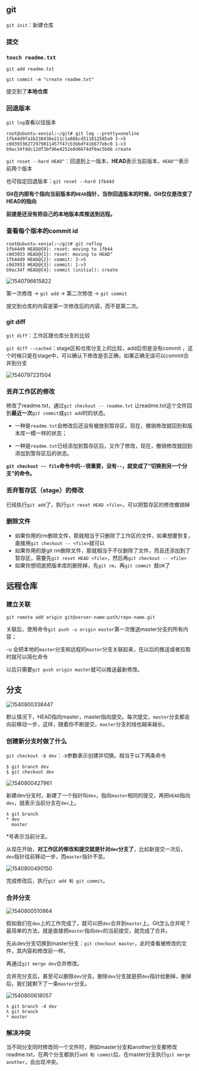 ## git



`git init`：新建仓库

### 提交

### `touch readme.txt`

`git add readme.txt`

`git commit -m "create readme.txt"`

提交到了**本地仓库**



### 回退版本

`git log`查看以往版本

```
root@ubuntu-xenial:~/git# git log --pretty=oneline
1fb44d9fa1b238436e211c1a86bcd511812585a9 3->5
c0d39336272979011457f47cb3bbdf416677ebc0 1->3
b9ac34fddc12df3bf96e4252e8d6674df0ac5b86 create
```

`git reset --hard HEAD^`：回退到上一版本，**HEAD**表示当前版本，`HEAD^^`表示前两个版本

也可指定回退版本：`git reset --hard 1fb44d`

**Git在内部有个指向当前版本的`HEAD`指针，当你回退版本的时候，Git仅仅是改变了HEAD的指向**

**前提是还没有把自己的本地版本库推送到远程。**



### 查看每个版本的commit id

```
root@ubuntu-xenial:~/git# git reflog
1fb44d9 HEAD@{0}: reset: moving to 1fb44
c0d3933 HEAD@{1}: reset: moving to HEAD^
1fb44d9 HEAD@{2}: commit: 3->5
c0d3933 HEAD@{3}: commit: 1->3
b9ac34f HEAD@{4}: commit (initial): create
```



![1540796615822](git.assets/1540796615822.png)

第一次修改 -> `git add` -> 第二次修改 -> `git commit`

提交到仓库的内容是第一次修改后的内容，而不是第二次。



### git diff 

`git diff`：工作区跟仓库分支的比较

`git diff --cached`：stage区和仓库分支上的比较，add后但是没有commit	，这个时候只是在stage中，可以确认下修改是否正确，如果正确无误可以commit合并到分支

![1540797231504](git.assets/1540797231504.png)



### 丢弃工作区的修改

修改了readme.txt，通过`git checkout -- readme.txt` 让readme.txt这个文件回到**最近一次**`git commit`或`git add`时的状态。

- 一种是`readme.txt`自修改后还没有被放到暂存区，现在，撤销修改就回到和版本库一模一样的状态；

- 一种是`readme.txt`已经添加到暂存区后，又作了修改，现在，撤销修改就回到添加到暂存区后的状态。

**`git checkout -- file`命令中的`--`很重要，没有`--`，就变成了“切换到另一个分支”的命令。**



### 丢弃暂存区（stage）的修改

已经执行`git add`了，执行`git reset HEAD <file>`，可以把暂存区的修改撤销掉



### 删除文件

- 如果你用的rm删除文件，那就相当于只删除了工作区的文件，如果想要恢复，直接用`git checkout -- <file>`就可以
- 如果你用的是git rm删除文件，那就相当于不仅删除了文件，而且还添加到了暂存区，需要先`git reset HEAD <file>`，然后再`git checkout -- <file>`
- 如果你想彻底把版本库的删除掉，先`git rm`，再`git commit `就ok了

## 远程仓库

### 建立关联

`git remote add origin git@server-name:path/repo-name.git`

关联后，使用命令`git push -u origin master`第一次推送master分支的所有内容；

-u 会把本地的`master`分支和远程的`master`分支关联起来，在以后的推送或者拉取时就可以简化命令

以后只需要`git push origin master`就可以推送最新修改。

### 

## 分支

![1540800338447](git.assets/1540800338447.png)

默认情况下，HEAD指向master，master指向提交。每次提交，`master`分支都会向前移动一步，这样，随着你不断提交，`master`分支的线也越来越长。

### 创建新分支时做了什么

`git checkout -b dev`：`-b`参数表示创建并切换。相当于以下两条命令

```
$ git branch dev
$ git checkout dev
```

![1540800427961](git.assets/1540800427961.png)

新建dev分支时，新建了一个指针叫`dev`，指向`master`相同的提交，再把`HEAD`指向`dev`，就表示当前分支在`dev`上。

```
λ git branch
* dev
  master
```

*号表示当前分支。



从现在开始，**对工作区的修改和提交就是针对`dev`分支了**，比如新提交一次后，`dev`指针往前移动一步，而`master`指针不变。

![1540800490150](git.assets/1540800490150.png)

完成修改后，执行`git add 和 git commit`。

### 合并分支

![1540800510964](git.assets/1540800510964.png)

假如我们在`dev`上的工作完成了，就可以把`dev`合并到`master`上。Git怎么合并呢？最简单的方法，就是直接把`master`指向`dev`的当前提交，就完成了合并。

先从dev分支切换到master分支：`git checkout master`，此时查看被修改的文件，其内容和修改前一样。

再通过`git merge dev`合并修改。



合并完分支后，甚至可以删除`dev`分支。删除`dev`分支就是把`dev`指针给删掉，删掉后，我们就剩下了一条`master`分支。

![1540800618057](git.assets/1540800618057.png)

```
λ git branch -d dev
λ git branch
* master
```



### 解决冲突

当不同分支同时修改同一个文件时，例如master分支和another分支都修改readme.txt，在两个分支都执行`add 和 commit`后，在master分支执行`git merge another`，会出现冲突。

















